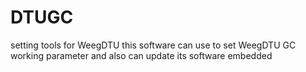 # DTUGC
setting tools for WeegDTU
this software can use to set WeegDTU GC working parameter and also can update its software embedded
